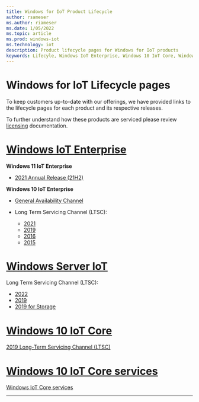 ```yaml
---
title: Windows for IoT Product Lifecycle
author: rsameser
ms.author: riameser
ms.date: 1/05/2022
ms.topic: article
ms.prod: windows-iot
ms.technology: iot
description: Product lifecycle pages for Windows for IoT products
keywords: Lifecyle, Windows IoT Enterprise, Windows 10 IoT Core, Windows Sever IoT 2022
---
```


# Windows for IoT Lifecycle pages

To keep customers up-to-date with our offerings, we have provided links to the lifecycle pages for each product and its respective releases.  

To further understand how these products are serviced please review [licensing](../iot-enterprise/Commercialization/Licensing.md) documentation.

# [Windows IoT Enterprise](#tab/2021)

**Windows 11 IoT Enterprise**
* [2021 Annual Release (21H2)](/lifecycle/products/windows-11-iot-enterprise-version-21h2)


**Windows 10 IoT Enterprise**
* [General Availability Channel](/lifecycle/products/windows-10-iot-enterprise)

* Long Term Servicing Channel (LTSC):
  * [2021](/lifecycle/products/windows-10-iot-enterprise-ltsc-2021)
  * [2019](/lifecycle/products/windows-10-iot-enterprise-ltsc-2019)
  * [2016](/lifecycle/products/windows-10-iot-enterprise-ltsb-2016)
  * [2015](/lifecycle/products/windows-10-iot-enterprise-2015-ltsb)


# [Windows Server IoT](#tab/2020)
Long Term Servicing Channel (LTSC):
* [2022](/lifecycle/products/windows-server-iot-2022)
* [2019](/lifecycle/products/windows-server-iot-2019)
* [2019 for Storage](/lifecycle/products/windows-server-iot-2019-for-storage)


# [Windows 10 IoT Core](#tab/2019)
[2019 Long-Term Servicing Channel (LTSC)](/lifecycle/products/windows-10-iot-ltsc-2019)

# [Windows 10 IoT Core services](#tab/2018)
[Windows IoT Core services](/lifecycle/products/windows-10-iot-core-services)


---
